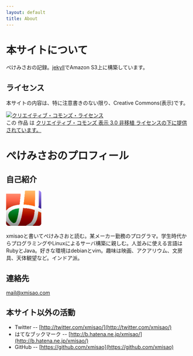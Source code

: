 ```yaml
---
layout: default
title: About
---
```


# 本サイトについて

ぺけみさおの記録。[jekyll](http://jekyllrb.com/)でAmazon S3上に構築しています。

## ライセンス

本サイトの内容は、特に注意書きのない限り、Creative Commons(表示)です。

<a rel="license" href="http://creativecommons.org/licenses/by/3.0/deed.ja"><img alt="クリエイティブ・コモンズ・ライセンス" style="border-width:0" src="http://i.creativecommons.org/l/by/3.0/88x31.png" /></a><br />この 作品 は <a rel="license" href="http://creativecommons.org/licenses/by/3.0/deed.ja">クリエイティブ・コモンズ 表示 3.0 非移植 ライセンスの下に提供されています。</a>

# ぺけみさおのプロフィール

## 自己紹介

<img style="margin-left:auto; margin-right:auto" src="xmisao_icon_96x96.png" alt="み">

xmisaoと書いてぺけみさおと読む。某メーカー勤務のプログラマ。学生時代からプログラミングやLinuxによるサーバ構築に親しむ。人並みに使える言語はRubyとJava。好きな環境はdebianとvim。趣味は映画、アクアリウム、文房具、天体観望など。インドア派。

## 連絡先

[mail@xmisao.com](mail@xmisao.com)

## 本サイト以外の活動

- Twitter -- [http://twitter.com/xmisao/](http://twitter.com/xmisao/)
- はてなブックマーク -- [http://b.hatena.ne.jp/xmisao/](http://b.hatena.ne.jp/xmisao/)
- GitHub -- [https://github.com/xmisao](https://github.com/xmisao)
